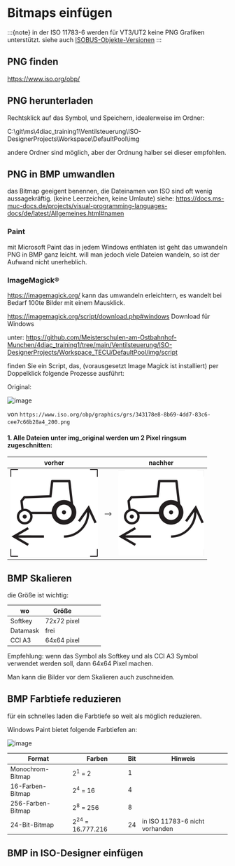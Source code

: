 # Bitmaps einfügen


:::{note}
in der ISO 11783-6 werden für VT3/UT2 keine PNG Grafiken unterstützt. 
siehe auch [ISOBUS-Objekte-Versionen](ISOBUS-Objekte-Versionen.md)
:::

## PNG finden

<https://www.iso.org/obp/>

## PNG herunterladen


Rechtsklick auf das Symbol, und Speichern, idealerweise im Ordner: 

C:\git\ms\4diac_training1\Ventilsteuerung\ISO-DesignerProjects\Workspace\DefaultPool\img

andere Ordner sind möglich, aber der Ordnung halber sei dieser empfohlen. 


## PNG in BMP umwandlen

das Bitmap geeigent benennen, die Dateinamen von ISO sind oft wenig aussagekräftig. 
(keine Leerzeichen, keine Umlaute) siehe: <https://docs.ms-muc-docs.de/projects/visual-programming-languages-docs/de/latest/Allgemeines.html#namen>


### Paint

mit Microsoft Paint das in jedem Windows enthlaten ist geht das umwandeln PNG in BMP ganz leicht. 
will man jedoch viele Dateien wandeln, so ist der Aufwand nicht unerheblich. 


### ImageMagick®

<https://imagemagick.org/> kann das umwandeln erleichtern, es wandelt bei Bedarf 100te Bilder mit einem Mausklick. 

<https://imagemagick.org/script/download.php#windows> Download für Windows


unter: 
<https://github.com/Meisterschulen-am-Ostbahnhof-Munchen/4diac_training1/tree/main/Ventilsteuerung/ISO-DesignerProjects/Workspace_TECU/DefaultPool/img/script>

finden Sie ein Script, das, (vorausgesetzt Image Magick ist installiert) 
per Doppelklick folgende Prozesse ausführt: 


Original: 

![image](https://www.iso.org/obp/graphics/grs/343178e8-8b69-4dd7-83c6-cee7c66b28a4_200.png)

von `https://www.iso.org/obp/graphics/grs/343178e8-8b69-4dd7-83c6-cee7c66b28a4_200.png`


#### 1. Alle Dateien unter img_original werden um 2 Pixel ringsum zugeschnitten:

| vorher                                                                                                                                                                                                            |     | nachher                                                                                                                                                                                                          |
|-------------------------------------------------------------------------------------------------------------------------------------------------------------------------------------------------------------------|-----|------------------------------------------------------------------------------------------------------------------------------------------------------------------------------------------------------------------|
| ![image](https://raw.githubusercontent.com/Meisterschulen-am-Ostbahnhof-Munchen/4diac_training1/main/Ventilsteuerung/ISO-DesignerProjects/Workspace_TECU/DefaultPool/img/img_original/Tractor_wheel_slip_200.png) | --> | ![image](https://raw.githubusercontent.com/Meisterschulen-am-Ostbahnhof-Munchen/4diac_training1/main/Ventilsteuerung/ISO-DesignerProjects/Workspace_TECU/DefaultPool/img/img_cropped/Tractor_wheel_slip_200.png) |






## BMP Skalieren

die Größe ist wichtig: 


| wo       | Größe       |   |   |   |
|----------|-------------|---|---|---|
| Softkey  | 72x72 pixel |   |   |   |
| Datamask | frei        |   |   |   |
| CCI A3   | 64x64 pixel |   |   |   |

Empfehlung: 
wenn das Symbol als Softkey und als CCI A3 Symbol verwendet werden soll, dann 64x64 Pixel machen. 

Man kann die Bilder vor dem Skalieren auch zuschneiden. 


## BMP Farbtiefe reduzieren

für ein schnelles laden die Farbtiefe so weit als möglich reduzieren. 

Windows Paint bietet folgende Farbtiefen an: 

![image](https://github.com/user-attachments/assets/e8f49c00-4a94-4d6f-b1e2-3ce32dc89c61)


| Format            | Farben                       | Bit | Hinweis                        |
|-------------------|------------------------------|-----|--------------------------------|
| Monochrom-Bitmap  | 2<sup>1</sup> = 2            | 1   |                                |
| 16-Farben-Bitmap  | 2<sup>4</sup> = 16           | 4   |                                |
| 256-Farben-Bitmap | 2<sup>8</sup> = 256          | 8   |                                |
| 24-Bit-Bitmap     | 2<sup>24</sup> = 16.777.216  | 24  | in ISO 11783-6 nicht vorhanden |



## BMP in ISO-Designer einfügen
